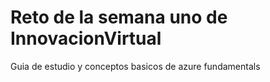 # Reto de la semana uno de InnovacionVirtual

Guia de estudio y conceptos basicos de azure fundamentals